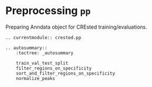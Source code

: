 # Preprocessing `pp`

Preparing Anndata object for CREsted training/evaluations.

```{eval-rst}
.. currentmodule:: crested.pp

.. autosummary::
    :toctree: _autosummary

    train_val_test_split
    filter_regions_on_specificity
    sort_and_filter_regions_on_specificity
    normalize_peaks
```
